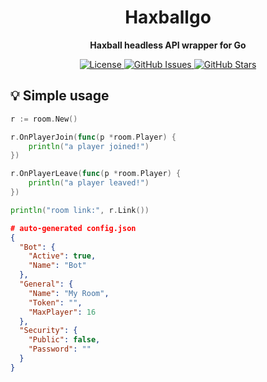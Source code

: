 <h1 align="center">Haxballgo</h1>
<p align="center"><strong>Haxball headless API wrapper for Go</strong></p>

<p align="center">
  <a href="https://opensource.org/licenses/gpl-3.0.html">
    <img alt="License" src="https://img.shields.io/github/license/eminarican/haxballgo?color=success&style=for-the-badge">
  </a>

  <a href="https://github.com/eminarican/haxballgo/issues">
    <img alt="GitHub Issues" src="https://img.shields.io/github/issues/eminarican/haxballgo?style=for-the-badge">
  </a>

  <a href="https://github.com/eminarican/haxballgo/stargazers">
    <img alt="GitHub Stars" src="https://img.shields.io/github/stars/eminarican/haxballgo?style=for-the-badge">
  </a>
</p>

## 💡 Simple usage
```go
r := room.New()

r.OnPlayerJoin(func(p *room.Player) {
	println("a player joined!")
})

r.OnPlayerLeave(func(p *room.Player) {
	println("a player leaved!")
})

println("room link:", r.Link())
```
```json
# auto-generated config.json
{
  "Bot": {
    "Active": true,
    "Name": "Bot"
  },
  "General": {
    "Name": "My Room",
    "Token": "",
    "MaxPlayer": 16
  },
  "Security": {
    "Public": false,
    "Password": ""
  }
}
```
